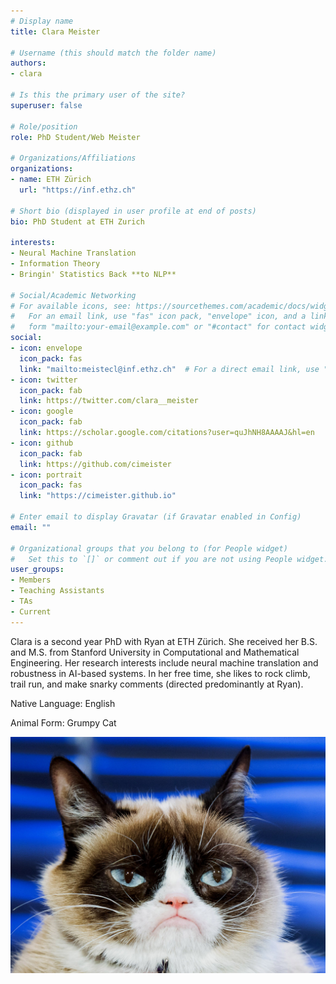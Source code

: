 ```yaml
---
# Display name
title: Clara Meister

# Username (this should match the folder name)
authors:
- clara

# Is this the primary user of the site?
superuser: false

# Role/position
role: PhD Student/Web Meister

# Organizations/Affiliations
organizations:
- name: ETH Zürich
  url: "https://inf.ethz.ch"

# Short bio (displayed in user profile at end of posts)
bio: PhD Student at ETH Zurich

interests:
- Neural Machine Translation
- Information Theory
- Bringin' Statistics Back **to NLP**

# Social/Academic Networking
# For available icons, see: https://sourcethemes.com/academic/docs/widgets/#icons
#   For an email link, use "fas" icon pack, "envelope" icon, and a link in the
#   form "mailto:your-email@example.com" or "#contact" for contact widget.
social:
- icon: envelope
  icon_pack: fas
  link: "mailto:meistecl@inf.ethz.ch"  # For a direct email link, use "mailto:test@example.org".
- icon: twitter
  icon_pack: fab
  link: https://twitter.com/clara__meister
- icon: google
  icon_pack: fab
  link: https://scholar.google.com/citations?user=quJhNH8AAAAJ&hl=en
- icon: github
  icon_pack: fab
  link: https://github.com/cimeister
- icon: portrait
  icon_pack: fas
  link: "https://cimeister.github.io"

# Enter email to display Gravatar (if Gravatar enabled in Config)
email: ""
  
# Organizational groups that you belong to (for People widget)
#   Set this to `[]` or comment out if you are not using People widget.  
user_groups:
- Members
- Teaching Assistants
- TAs
- Current
---
```


Clara is a second year PhD with Ryan at ETH Zürich. She received her B.S. and M.S. from Stanford University in Computational and Mathematical Engineering. Her research interests include neural machine translation and robustness in AI-based systems. In her free time, she likes to rock climb, trail run, and make snarky comments (directed predominantly at Ryan).

Native Language: English

Animal Form: Grumpy Cat

<img  class="avatar-small" src="grumpy-cat.jpg" style="float: center" />

